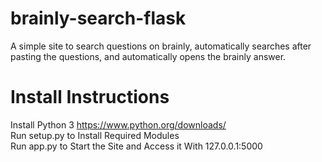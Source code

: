 # brainly-search-flask
A simple site to search questions on brainly, automatically searches after pasting the questions, and automatically opens the brainly answer.

# Install Instructions  
Install Python 3 https://www.python.org/downloads/  
Run setup.py to Install Required Modules  
Run app.py to Start the Site and Access it With 127.0.0.1:5000  
